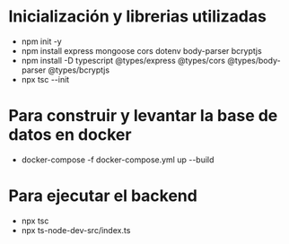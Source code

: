 # Inicialización y librerias utilizadas
- npm init -y
- npm install express mongoose cors dotenv body-parser bcryptjs
- npm install -D typescript @types/express @types/cors @types/body-parser @types/bcryptjs
- npx tsc --init

# Para construir y levantar la base de datos en docker
- docker-compose -f docker-compose.yml up --build

# Para ejecutar el backend
- npx tsc
- npx ts-node-dev-src/index.ts